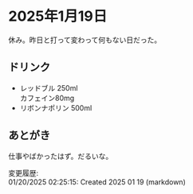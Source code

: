 # 2025年1月19日

休み。昨日と打って変わって何もない日だった。

## ドリンク

- レッドブル 250ml  
カフェイン80mg
- リボンナポリン 500ml

## あとがき

仕事やばかったはず。だるいな。

変更履歴:  
01/20/2025 02:25:15: Created 2025 01 19 (markdown)  
